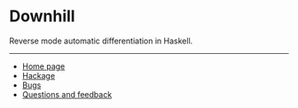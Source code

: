 # Downhill

Reverse mode automatic differentiation in Haskell.

---

* [Home page](https://andriusstank.github.io/downhill/)
* [Hackage](https://hackage.haskell.org/package/downhill)
* [Bugs](https://github.com/andriusstank/downhill/issues)
* [Questions and feedback](https://github.com/andriusstank/downhill/discussions)
